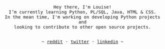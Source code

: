 <!-- Inspiration: https://github.com/owl4ce -->


<p align="center">
   <samp><br>
   Hey there, I'm Louise!
   <br>
   I’m currently learning Python, PL/SQL, Java, HTML & CSS.<br>
   In the mean time, I'm working on developing Python projects and<br> looking to contribute to other open source
   projects.
   <br>
   </samp><br>
<p align="center"><samp> ~
   <a href="https://www.reddit.com/user/LaLocaLu">reddit</a>
   ·
   <a href="https://twitter.com/louihaa">twitter</a>
   ·
   <a href="https://www.linkedin.com/in/louise-heide-%C3%A5kerman-0954421a5/">linkedin</a>
   ~ </samp><br><br>
   
</p>
</p>

